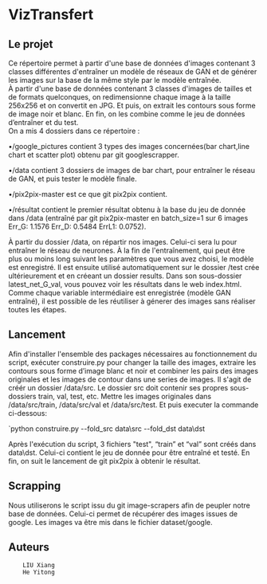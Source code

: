 ﻿VizTransfert
=====
Le projet
-----
Ce répertoire permet à partir d'une base de données d'images contenant 3 classes différentes d'entraîner un modèle de réseaux de GAN et de générer les images sur la base de la même style par le modèle entraînée.\
À partir d'une base de données contenant 3 classes d'images de tailles et de formats quelconques, on redimensionne chaque image à la taille 256x256 et on convertit en JPG. Et puis, on extrait les contours sous forme de image noir et blanc. En fin, on les combine comme le jeu de données d’entraîner et du test.\
On a mis 4 dossiers dans ce répertoire :

•/google_pictures contient 3 types des images concernées(bar chart,line chart et scatter plot) obtenu par git googlescrapper.

•/data contient 3 dossiers de images de bar chart, pour entraîner le réseau de GAN, et puis tester le modèle finale.

•/pix2pix-master est ce que git pix2pix contient.

•/résultat contient le premier résultat obtenu à la base du jeu de donnée dans /data (entraîné par git pix2pix-master en batch_size=1 sur 6 images Err_G: 1.1576  Err_D: 0.5484  ErrL1: 0.0752).
		
À partir du dossier /data, on répartir nos images. Celui-ci sera lu pour entraîner le réseau de neurones. À la fin de l'entraînement, qui peut être plus ou moins long suivant les paramètres que vous avez choisi, le modèle est enregistré.
Il est ensuite utilisé automatiquement sur le dossier /test crée ultérieurement et en créeant un dossier results. Dans son sous-dossier latest_net_G_val, vous pouvez voir les résultats dans le web index.html.
Comme chaque variable intermédiaire est enregistrée (modèle GAN entraîné), il est possible de les réutiliser à génerer des images sans réaliser toutes les étapes.

Lancement
--------
Afin d'installer l'ensemble des packages nécessaires au fonctionnement du script, exécuter construire.py pour changer la taille des images, extraire les contours sous forme d’image blanc et noir et combiner les pairs des images originales et les images de contour dans une series de images. Il s'agit de créér un dossier /data/src. Le dossier src doit contenir ses propres sous-dossiers train, val, test, etc. Mettre les images originales dans /data/src/train, /data/src/val et /data/src/test. Et puis executer la commande ci-dessous:

`python construire.py --fold_src data\src --fold_dst data\dst

Après l'exécution du script, 3 fichiers "test", “train” et “val” sont créés dans data\dst. Celui-ci contient le jeu de donnée pour être entraîné et testé.
En fin, on suit le lancement de git pix2pix à obtenir le résultat.

Scrapping
--------
Nous utiliserons le script issu du git image-scrapers afin de peupler notre base de données. Celui-ci permet de récupérer des images issues de google. Les images va être mis dans le fichier dataset/google.


Auteurs
-------------
		LIU Xiang
		He Yitong

